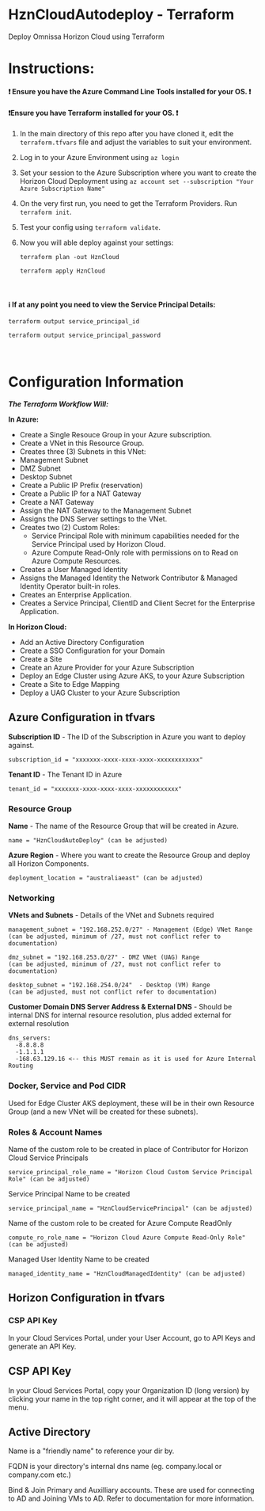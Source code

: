 # HznCloudAutodeploy - Terraform
Deploy Omnissa Horizon Cloud using Terraform

# Instructions:
    
#### ❗ Ensure you have the Azure Command Line Tools installed for your OS. ❗
    
#### ❗Ensure you have Terraform installed for your OS. ❗

1. In the main directory of this repo after you have cloned it, edit the `terraform.tfvars` file and adjust the variables to suit your environment.

2. Log in to your Azure Environment using `az login`

3. Set your session to the Azure Subscription where you want to create the Horizon Cloud Deployment using `az account set --subscription "Your Azure Subscription Name"`

4. On the very first run, you need to get the Terraform Providers. Run `terraform init`.

5. Test your config using `terraform validate`.

6. Now you will able deploy against your settings:

    `terraform plan -out HznCloud`

    `terraform apply HznCloud`
<br>

#### ℹ️ If at any point you need to view the Service Principal Details:

`terraform output service_principal_id`

`terraform output service_principal_password`

<br>

# Configuration Information

**_The Terraform Workflow Will:_**

**In Azure:**

- Create a Single Resouce Group in your Azure subscription.
- Create a VNet in this Resource Group.
- Creates three (3) Subnets in this VNet:
- Management Subnet
- DMZ Subnet
- Desktop Subnet
- Create a Public IP Prefix (reservation)
- Create a Public IP for a NAT Gateway
- Create a NAT Gateway
- Assign the NAT Gateway to the Management Subnet
- Assigns the DNS Server settings to the VNet.
- Creates two (2) Custom Roles:
  - Service Principal Role with minimum capabilities needed for the Service Principal used by Horizon Cloud.
  - Azure Compute Read-Only role with permissions on to Read on Azure Compute Resources.
- Creates a User Managed Identity
- Assigns the Managed Identity the Network Contributor & Managed Identity Operator built-in roles.
- Creates an Enterprise Application.
- Creates a Service Principal, ClientID and Client Secret for the Enterprise Application.

**In Horizon Cloud:**

- Add an Active Directory Configuration
- Create a SSO Configuration for your Domain
- Create a Site
- Create an Azure Provider for your Azure Subscription
- Deploy an Edge Cluster using Azure AKS, to your Azure Subscription
- Create a Site to Edge Mapping
- Deploy a UAG Cluster to your Azure Subscription


## Azure Configuration in tfvars

**Subscription ID** - The ID of the Subscription in Azure you want to deploy against.
```
subscription_id = "xxxxxxx-xxxx-xxxx-xxxx-xxxxxxxxxxxx"
```
**Tenant ID** - The Tenant ID in Azure
```
tenant_id = "xxxxxxx-xxxx-xxxx-xxxx-xxxxxxxxxxxx"
```

### Resource Group

**Name** - The name of the Resource Group that will be created in Azure.
```
name = "HznCloudAutoDeploy" (can be adjusted)
```

**Azure Region** - Where you want to create the Resource Group and deploy all Horizon Components.
```
deployment_location = "australiaeast" (can be adjusted)
```

### Networking

**VNets and Subnets** - Details of the VNet and Subnets required
```
management_subnet = "192.168.252.0/27" - Management (Edge) VNet Range
(can be adjusted, minimum of /27, must not conflict refer to documentation)
```
```
dmz_subnet = "192.168.253.0/27" - DMZ VNet (UAG) Range
(can be adjusted, minimum of /27, must not conflict refer to documentation)
```
```
desktop_subnet = "192.168.254.0/24"  - Desktop (VM) Range
(can be adjusted, must not conflict refer to documentation)
```
**Customer Domain DNS Server Address & External DNS** - Should be internal DNS for internal resource resolution, plus added external for external resolution
```
dns_servers:
  -8.8.8.8
  -1.1.1.1
  -168.63.129.16 <-- this MUST remain as it is used for Azure Internal Routing
```

### Docker, Service and Pod CIDR
Used for Edge Cluster AKS deployment, these will be in their own Resource Group (and a new VNet will be created for these subnets).

### Roles & Account Names

Name of the custom role to be created in place of Contributor for Horizon Cloud Service Principals
```
service_principal_role_name = "Horizon Cloud Custom Service Principal Role" (can be adjusted)
```
Service Principal Name to be created
```
service_principal_name = "HznCloudServicePrincipal" (can be adjusted)
```
Name of the custom role to be created for Azure Compute ReadOnly
```
compute_ro_role_name = "Horizon Cloud Azure Compute Read-Only Role" (can be adjusted)
```
Managed User Identity Name to be created
```
managed_identity_name = "HznCloudManagedIdentity" (can be adjusted)
```


## Horizon Configuration in tfvars

### CSP API Key

In your Cloud Services Portal, under your User Account, go to API Keys and generate an API Key.

## CSP API Key 

In your Cloud Services Portal, copy your Organization ID (long version) by clicking your name in the top right corner, and it will appear at the top of the menu.

## Active Directory

Name is a "friendly name" to reference your dir by.

FQDN is your directory's internal dns name (eg. company.local or company.com etc.)

Bind & Join Primary and Auxilliary accounts. These are used for connecting to AD and Joining VMs to AD. Refer to documentation for more information.
